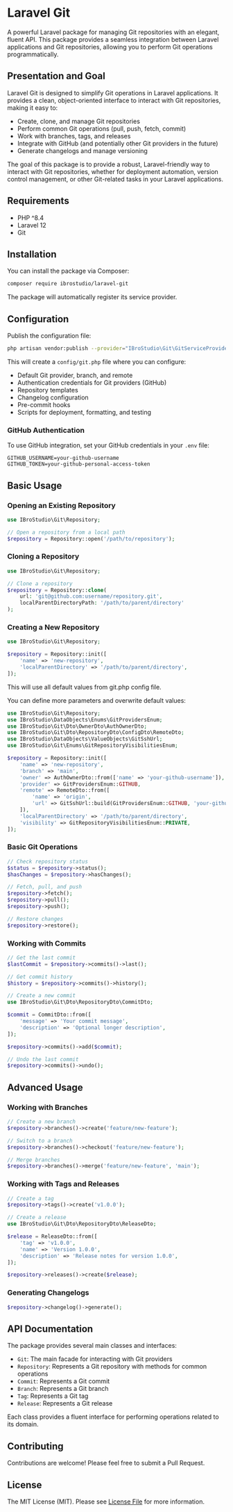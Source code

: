 # Laravel Git

A powerful Laravel package for managing Git repositories with an elegant, fluent API. This package provides a seamless integration between Laravel applications and Git repositories, allowing you to perform Git operations programmatically.

## Presentation and Goal

Laravel Git is designed to simplify Git operations in Laravel applications. It provides a clean, object-oriented interface to interact with Git repositories, making it easy to:

- Create, clone, and manage Git repositories
- Perform common Git operations (pull, push, fetch, commit)
- Work with branches, tags, and releases
- Integrate with GitHub (and potentially other Git providers in the future)
- Generate changelogs and manage versioning

The goal of this package is to provide a robust, Laravel-friendly way to interact with Git repositories, whether for deployment automation, version control management, or other Git-related tasks in your Laravel applications.

## Requirements

- PHP ^8.4
- Laravel 12
- Git

## Installation

You can install the package via Composer:

```bash
composer require ibrostudio/laravel-git
```

The package will automatically register its service provider.

## Configuration

Publish the configuration file:

```bash
php artisan vendor:publish --provider="IBroStudio\Git\GitServiceProvider"
```

This will create a `config/git.php` file where you can configure:

- Default Git provider, branch, and remote
- Authentication credentials for Git providers (GitHub)
- Repository templates
- Changelog configuration
- Pre-commit hooks
- Scripts for deployment, formatting, and testing

### GitHub Authentication

To use GitHub integration, set your GitHub credentials in your `.env` file:

```
GITHUB_USERNAME=your-github-username
GITHUB_TOKEN=your-github-personal-access-token
```

## Basic Usage

### Opening an Existing Repository

```php
use IBroStudio\Git\Repository;

// Open a repository from a local path
$repository = Repository::open('/path/to/repository');
```

### Cloning a Repository

```php
use IBroStudio\Git\Repository;

// Clone a repository
$repository = Repository::clone(
    url: 'git@github.com:username/repository.git',
    localParentDirectoryPath: '/path/to/parent/directory'
);
```

### Creating a New Repository

```php
use IBroStudio\Git\Repository;

$repository = Repository::init([
    'name' => 'new-repository',
    'localParentDirectory' => '/path/to/parent/directory',
]);
```
This will use all default values from git.php config file.

You can define more parameters and overwrite default values:

```php
use IBroStudio\Git\Repository;
use IBroStudio\DataObjects\Enums\GitProvidersEnum;
use IBroStudio\Git\Dto\OwnerDto\AuthOwnerDto;
use IBroStudio\Git\Dto\RepositoryDto\ConfigDto\RemoteDto;
use IBroStudio\DataObjects\ValueObjects\GitSshUrl;
use IBroStudio\Git\Enums\GitRepositoryVisibilitiesEnum;

$repository = Repository::init([
    'name' => 'new-repository',
    'branch' => 'main',
    'owner' => AuthOwnerDto::from(['name' => 'your-github-username']),
    'provider' => GitProvidersEnum::GITHUB,
    'remote' => RemoteDto::from([
        'name' => 'origin',
        'url' => GitSshUrl::build(GitProvidersEnum::GITHUB, 'your-github-username', 'new-repository'),
    ]),
    'localParentDirectory' => '/path/to/parent/directory',
    'visibility' => GitRepositoryVisibilitiesEnum::PRIVATE,
]);
```

### Basic Git Operations

```php
// Check repository status
$status = $repository->status();
$hasChanges = $repository->hasChanges();

// Fetch, pull, and push
$repository->fetch();
$repository->pull();
$repository->push();

// Restore changes
$repository->restore();
```

### Working with Commits

```php
// Get the last commit
$lastCommit = $repository->commits()->last();

// Get commit history
$history = $repository->commits()->history();

// Create a new commit
use IBroStudio\Git\Dto\RepositoryDto\CommitDto;

$commit = CommitDto::from([
    'message' => 'Your commit message',
    'description' => 'Optional longer description',
]);

$repository->commits()->add($commit);

// Undo the last commit
$repository->commits()->undo();
```

## Advanced Usage

### Working with Branches

```php
// Create a new branch
$repository->branches()->create('feature/new-feature');

// Switch to a branch
$repository->branches()->checkout('feature/new-feature');

// Merge branches
$repository->branches()->merge('feature/new-feature', 'main');
```

### Working with Tags and Releases

```php
// Create a tag
$repository->tags()->create('v1.0.0');

// Create a release
use IBroStudio\Git\Dto\RepositoryDto\ReleaseDto;

$release = ReleaseDto::from([
    'tag' => 'v1.0.0',
    'name' => 'Version 1.0.0',
    'description' => 'Release notes for version 1.0.0',
]);

$repository->releases()->create($release);
```

### Generating Changelogs

```php
$repository->changelog()->generate();
```

## API Documentation

The package provides several main classes and interfaces:

- `Git`: The main facade for interacting with Git providers
- `Repository`: Represents a Git repository with methods for common operations
- `Commit`: Represents a Git commit
- `Branch`: Represents a Git branch
- `Tag`: Represents a Git tag
- `Release`: Represents a Git release

Each class provides a fluent interface for performing operations related to its domain.

## Contributing

Contributions are welcome! Please feel free to submit a Pull Request.

## License

The MIT License (MIT). Please see [License File](LICENSE.md) for more information.
